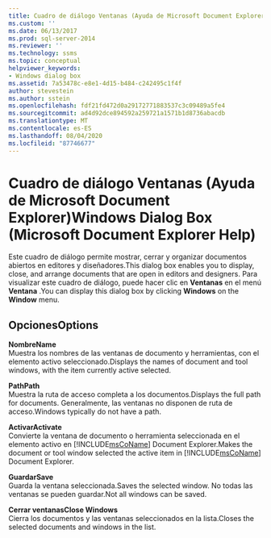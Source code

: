```yaml
---
title: Cuadro de diálogo Ventanas (Ayuda de Microsoft Document Explorer) | Microsoft Docs
ms.custom: ''
ms.date: 06/13/2017
ms.prod: sql-server-2014
ms.reviewer: ''
ms.technology: ssms
ms.topic: conceptual
helpviewer_keywords:
- Windows dialog box
ms.assetid: 7a53478c-e8e1-4d15-b484-c242495c1f4f
author: stevestein
ms.author: sstein
ms.openlocfilehash: fdf21fd472d0a29172771883537c3c09489a5fe4
ms.sourcegitcommit: ad4d92dce894592a259721a1571b1d8736abacdb
ms.translationtype: MT
ms.contentlocale: es-ES
ms.lasthandoff: 08/04/2020
ms.locfileid: "87746677"
---
```

# <a name="windows-dialog-box-microsoft-document-explorer-help"></a><span data-ttu-id="6f69c-102">Cuadro de diálogo Ventanas (Ayuda de Microsoft Document Explorer)</span><span class="sxs-lookup"><span data-stu-id="6f69c-102">Windows Dialog Box (Microsoft Document Explorer Help)</span></span>
  <span data-ttu-id="6f69c-103">Este cuadro de diálogo permite mostrar, cerrar y organizar documentos abiertos en editores y diseñadores.</span><span class="sxs-lookup"><span data-stu-id="6f69c-103">This dialog box enables you to display, close, and arrange documents that are open in editors and designers.</span></span> <span data-ttu-id="6f69c-104">Para visualizar este cuadro de diálogo, puede hacer clic en **Ventanas** en el menú **Ventana** .</span><span class="sxs-lookup"><span data-stu-id="6f69c-104">You can display this dialog box by clicking **Windows** on the **Window** menu.</span></span>  
  
## <a name="options"></a><span data-ttu-id="6f69c-105">Opciones</span><span class="sxs-lookup"><span data-stu-id="6f69c-105">Options</span></span>  
 <span data-ttu-id="6f69c-106">**Nombre**</span><span class="sxs-lookup"><span data-stu-id="6f69c-106">**Name**</span></span>  
 <span data-ttu-id="6f69c-107">Muestra los nombres de las ventanas de documento y herramientas, con el elemento activo seleccionado.</span><span class="sxs-lookup"><span data-stu-id="6f69c-107">Displays the names of document and tool windows, with the item currently active selected.</span></span>  
  
 <span data-ttu-id="6f69c-108">**Path**</span><span class="sxs-lookup"><span data-stu-id="6f69c-108">**Path**</span></span>  
 <span data-ttu-id="6f69c-109">Muestra la ruta de acceso completa a los documentos.</span><span class="sxs-lookup"><span data-stu-id="6f69c-109">Displays the full path for documents.</span></span> <span data-ttu-id="6f69c-110">Generalmente, las ventanas no disponen de ruta de acceso.</span><span class="sxs-lookup"><span data-stu-id="6f69c-110">Windows typically do not have a path.</span></span>  
  
 <span data-ttu-id="6f69c-111">**Activar**</span><span class="sxs-lookup"><span data-stu-id="6f69c-111">**Activate**</span></span>  
 <span data-ttu-id="6f69c-112">Convierte la ventana de documento o herramienta seleccionada en el elemento activo en [!INCLUDE[msCoName](../../includes/msconame-md.md)] Document Explorer.</span><span class="sxs-lookup"><span data-stu-id="6f69c-112">Makes the document or tool window selected the active item in [!INCLUDE[msCoName](../../includes/msconame-md.md)] Document Explorer.</span></span>  
  
 <span data-ttu-id="6f69c-113">**Guardar**</span><span class="sxs-lookup"><span data-stu-id="6f69c-113">**Save**</span></span>  
 <span data-ttu-id="6f69c-114">Guarda la ventana seleccionada.</span><span class="sxs-lookup"><span data-stu-id="6f69c-114">Saves the selected window.</span></span> <span data-ttu-id="6f69c-115">No todas las ventanas se pueden guardar.</span><span class="sxs-lookup"><span data-stu-id="6f69c-115">Not all windows can be saved.</span></span>  
  
 <span data-ttu-id="6f69c-116">**Cerrar ventanas**</span><span class="sxs-lookup"><span data-stu-id="6f69c-116">**Close Windows**</span></span>  
 <span data-ttu-id="6f69c-117">Cierra los documentos y las ventanas seleccionados en la lista.</span><span class="sxs-lookup"><span data-stu-id="6f69c-117">Closes the selected documents and windows in the list.</span></span>  
